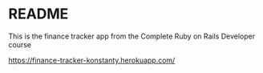 # README

This is the finance tracker app from the Complete Ruby on Rails Developer course

https://finance-tracker-konstanty.herokuapp.com/

